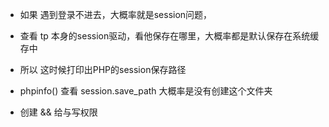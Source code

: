 - 如果 遇到登录不进去，大概率就是session问题，
 
- 查看 tp 本身的session驱动，看他保存在哪里，大概率都是默认保存在系统缓存中
 
- 所以 这时候打印出PHP的session保存路径

- phpinfo() 查看 session.save_path 大概率是没有创建这个文件夹
 
- 创建 && 给与写权限
